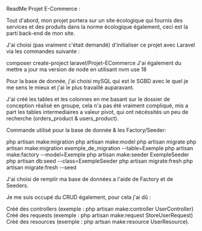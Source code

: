 ReadMe Projet E-Commerce :

Tout d'abord, mon projet portera sur un site écologique qui fournis des services et des produits dans la norme écologique également, ceci est la parti back-end de mon site.

J'ai choisi (pas vraiment c'était demandé) d'initialiser ce projet avec Laravel via les commandes suivante :

composer create-project laravel/Projet-ECommerce
J'ai également du mettre a jour ma version de node en utilisant nvm use 18

Pour la base de donnée, j'ai choisi mySQL qui est le SGBD avec le quel je me sens le mieux et j'ai le plus travaillé auparavant.

J'ai créé les tables et les colonnes en me basant sur le dossier de conception réalisé en groupe, cela n'a pas été vraiment compliqué, mis a part les tables intermediaires a valeur pivot, qui ont nécéssités un peu de recherche (orders_product & users_product).

Commande utilisé pour la base de donnée & les Factory/Seeder:

php artisan make:migration
php artisan make:model
php artisan migrate
php artisan make:migration exemple_de_migration --table=Exemple
php artisan make:factory --model=Exemple
php artisan make:seeder ExempleSeeder
php artisan db:seed --class=ExempleSeeder
php artisan migrate:fresh
php artisan migrate:fresh --seed

J'ai choisi de remplir ma base de données a l'aide de Factory et de Seeders.

Je me suis occupé du CRUD également, pour cela j'ai dû :

Créé des controllers (exemple : php artisan make:controller UserController)
Créé des requests (exemple : php artisan make:request StoreUserRequest)
Créé des resources (exemple : php artsan make:resource UserResource).
